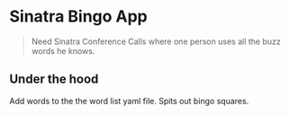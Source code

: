 Sinatra Bingo App
======

> Need Sinatra
> Conference Calls where one person uses all the buzz words he knows.

Under the hood
-----------

Add words to the the word list yaml file. Spits out bingo squares.